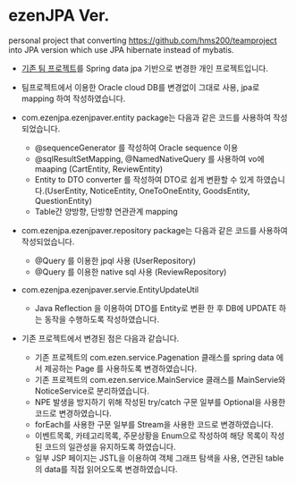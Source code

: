 # ezenJPA Ver.
personal project that converting https://github.com/hms200/teamproject into JPA version which use JPA hibernate instead of mybatis.

- [기존 팀 프로젝트](https://github.com/hms200/teamproject)를 Spring data jpa 기반으로 변경한 개인 프로젝트입니다.
- 팀프로젝트에서 이용한 Oracle cloud DB를 변경없이 그대로 사용, jpa로 mapping 하여 작성하였습니다.


- com.ezenjpa.ezenjpaver.entity package는 다음과 같은 코드를 사용하여 작성되었습니다.
  - @sequenceGenerator 를 작성하여 Oracle sequence 이용
  - @sqlResultSetMapping, @NamedNativeQuery 를 사용하여 vo에 maaping (CartEntity, ReviewEntity)
  - Entity to DTO converter 를 작성하여 DTO로 쉽게 변환할 수 있게 하였습니다.(UserEntity, NoticeEntity, OneToOneEntity, GoodsEntity, QuestionEntity)
  - Table간 양방향, 단방향 연관관계 mapping


- com.ezenjpa.ezenjpaver.repository package는 다음과 같은 코드를 사용하여 작성되었습니다.
  - @Query 를 이용한 jpql 사용 (UserRepository)
  - @Query 를 이용한 native sql 사용 (ReviewRepository)


- com.ezenjpa.ezenjpaver.servie.EntityUpdateUtil
  - Java Reflection 을 이용하여 DTO를 Entity로 변환 한 후 DB에 UPDATE 하는 동작을 수행하도록 작성하였습니다.


- 기존 프로젝트에서 변경된 점은 다음과 같습니다.
  - 기존 프로젝트의 com.ezen.service.Pagenation 클래스를 spring data 에서 제공하는 Page 를 사용하도록 변경하였습니다.
  - 기존 프로젝트의 com.ezen.service.MainService 클래스를 MainServie와 NoticeService로 분리하였습니다.
  - NPE 발생을 방지하기 위해 작성된 try/catch 구문 일부를 Optional을 사용한 코드로 변경하였습니다.
  - forEach를 사용한 구문 일부를 Stream을 사용한 코드로 변경하였습니다.
  - 이벤트목록, 카테고리목록, 주문상황을 Enum으로 작성하여 해당 목록이 작성된 코드의 일관성을 유지하도록 하였습니다.
  - 일부 JSP 페이지는 JSTL을 이용하여 객체 그래프 탐색을 사용, 연관된 table의 data를 직접 읽어오도록 변경하였습니다. 







